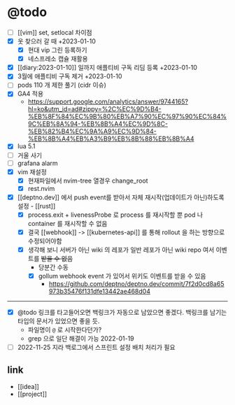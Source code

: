 # @todo

- [ ] [[vim]] set, setlocal 차이점
- [X] 옷 찾으러 갈 때 +2023-01-10 
  - [X] 현대 vip 그린 등록하기
  - [X] 네스프레소 캡슐 재활용
- [X] [[diary:2023-01-10]] 일까지 애플티비 구독 리딤 등록 +2023-01-10 
- [X] 3월에 애플티비 구독 제거 +2023-01-10 
- [ ] pods 110 개 제한 풀기 (cidr 이슈)
- [X] GA4 적용
  + https://support.google.com/analytics/answer/9744165?hl=ko&utm_id=ad#zippy=%2C%EC%9D%B4-%EB%8F%84%EC%9B%80%EB%A7%90%EC%97%90%EC%84%9C%EB%8A%94-%EB%8B%A4%EC%9D%8C-%EB%82%B4%EC%9A%A9%EC%9D%84-%EB%8B%A4%EB%A3%B9%EB%8B%88%EB%8B%A4
- [X] lua 5.1
- [ ] 거울 사기
- [ ] grafana alarm
- [X] vim 재설정
  - [X] 현재파일에서 nvim-tree 열경우 change_root
  - [X] rest.nvim
- [X] [[deptno.dev]] 에서 push event를 받아서 자체 재시작(업데이트가 아닌)하도록 설정 - [[rust]]
  - [X] process.exit + livenessProbe 로 process 를 재시작할 뿐 pod 나 container 를 재시작할 수 없음
  - [X] 결국 [[webhook]] -> [[kubernetes-api]] 를 통해 rollout 을 하는 방향으로 수정되어야함
  - [X] 생각해 보니 서버가 아닌 wiki 의 레포가 일반 레포가 아닌 wiki repo 여서 이벤트를 ~~받을 수 없음~~
    - 당분간 수동
    - [X] gollum webhook event 가 있어서 위키도 이벤트를 받을 수 있음
      + https://github.com/deptno/deptno.dev/commit/7f2d0cd8a65973b35476f131dfe13442ae468d04

---

- [X] @todo 링크를 타고들어오면 백링크가 자동으로 남았으면 좋겠다. 백링크를 남기는 타입의 문서가 있었으면 좋을 듯.  
  - 파일명이 `@` 로 시작한다던가?
  - grep 으로 일단 해결이 가능 2022-01-19 
- [ ] 2022-11-25 지라 백로그에서 스프린트 설정 배치 처리가 필요

## link 
- [[idea]]
- [[project]]
